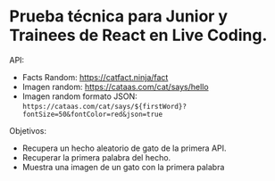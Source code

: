 # Prueba técnica para Junior y Trainees de React en Live Coding.

API:
- Facts Random: https://catfact.ninja/fact
- Imagen random: https://cataas.com/cat/says/hello
- Imagen random formato JSON: `https://cataas.com/cat/says/${firstWord}?fontSize=50&fontColor=red&json=true`

Objetivos:
- Recupera un hecho aleatorio de gato de la primera API.
- Recuperar la primera palabra del hecho.
- Muestra una imagen de un gato con la primera palabra

 